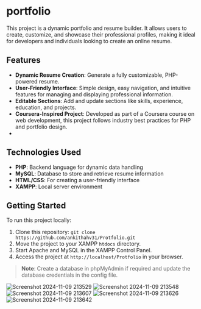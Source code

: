 # portfolio
This project is a dynamic portfolio and resume builder. It allows users to create, customize, and showcase their professional profiles, making it ideal for developers and individuals looking to create an online resume.
## Features
- **Dynamic Resume Creation**: Generate a fully customizable, PHP-powered resume.
- **User-Friendly Interface**: Simple design, easy navigation, and intuitive features for managing and displaying professional information.
- **Editable Sections**: Add and update sections like skills, experience, education, and projects.
- **Coursera-Inspired Project**: Developed as part of a Coursera course on web development, this project follows industry best practices for PHP and portfolio design.
- 
## Technologies Used
- **PHP**: Backend language for dynamic data handling
- **MySQL**: Database to store and retrieve resume information
- **HTML/CSS**: For creating a user-friendly interface
- **XAMPP**: Local server environment

## Getting Started

To run this project locally:
1. Clone this repository: `git clone https://github.com/ankithahv31/Protfolio.git`
2. Move the project to your XAMPP `htdocs` directory.
3. Start Apache and MySQL in the XAMPP Control Panel.
4. Access the project at `http://localhost/Protfolio` in your browser.

> **Note**: Create a database in phpMyAdmin if required and update the database credentials in the config file.


![Screenshot 2024-11-09 213529](https://github.com/user-attachments/assets/e515fc15-7c07-4b53-9956-9a4494129c94)
![Screenshot 2024-11-09 213548](https://github.com/user-attachments/assets/2ce24967-7bc8-428f-baa8-97f3a891be1d)
![Screenshot 2024-11-09 213607](https://github.com/user-attachments/assets/33560379-6b7b-4b48-b786-3e11ce2e4a96)
![Screenshot 2024-11-09 213626](https://github.com/user-attachments/assets/48b2f31f-6d58-4834-9aca-02db16ae2a7d)
![Screenshot 2024-11-09 213642](https://github.com/user-attachments/assets/8c4ea024-31ec-48ff-b66b-d33d63e218e6)
